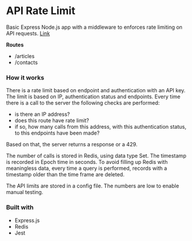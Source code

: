 # API Rate Limit

Basic Express Node.js app with a middleware to enforces rate limiting on API requests.
[Link](https://apilimit.onrender.com/home)

**Routes**

- /articles
- /contacts

### How it works

There is a rate limit based on endpoint and authentication with an API key.
The limit is based on IP, authentication status and endpoints.
Every time there is a call to the server the following checks are performed:

- is there an IP address?
- does this route have rate limit?
- if so, how many calls from this address, with this authentication status, to this endpoints have been made?

Based on that, the server returns a response or a 429.

The number of calls is stored in Redis, using data type Set. The timestamp is recorded in Epoch time in seconds.
To avoid filling up Redis with meaningless data, every time a query is performed, records with a timestamp older than the time frame are deleted.

The API limits are stored in a config file. The numbers are low to enable manual testing.

### Built with

- Express.js
- Redis
- Jest
